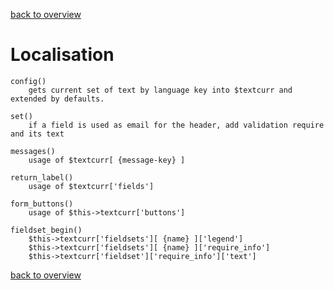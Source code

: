 [back to overview](../readme.md#styles)

Localisation
===============

	config()
		gets current set of text by language key into $textcurr and extended by defaults.
	
	set()
		if a field is used as email for the header, add validation require and its text

	messages()
		usage of $textcurr[ {message-key} ]
	
	return_label()
		usage of $textcurr['fields']
	
	form_buttons()
		usage of $this->textcurr['buttons']
	
	fieldset_begin()
		$this->textcurr['fieldsets'][ {name} ]['legend']
		$this->textcurr['fieldsets'][ {name} ]['require_info']
		$this->textcurr['fieldset']['require_info']['text']


[back to overview](../readme.md#styles)